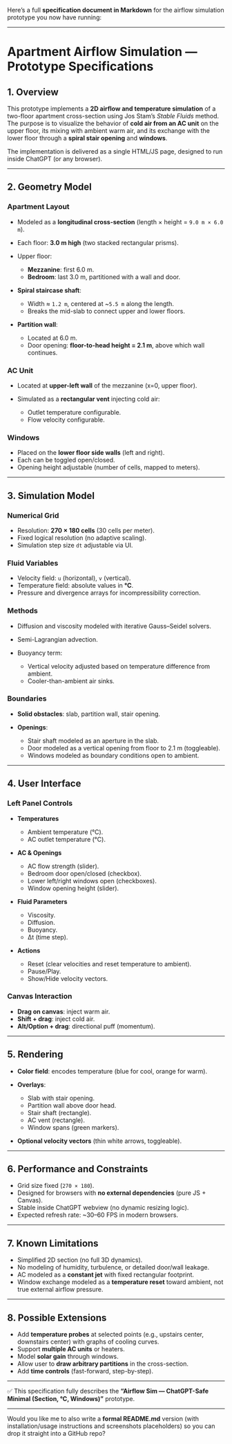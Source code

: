 Here’s a full **specification document in Markdown** for the airflow simulation prototype you now have running:

---

# Apartment Airflow Simulation — Prototype Specifications

## 1. Overview

This prototype implements a **2D airflow and temperature simulation** of a two-floor apartment cross-section using Jos Stam’s *Stable Fluids* method.
The purpose is to visualize the behavior of **cold air from an AC unit** on the upper floor, its mixing with ambient warm air, and its exchange with the lower floor through a **spiral stair opening** and **windows**.

The implementation is delivered as a single HTML/JS page, designed to run inside ChatGPT (or any browser).

---

## 2. Geometry Model

### Apartment Layout

* Modeled as a **longitudinal cross-section** (length × height = `9.0 m × 6.0 m`).
* Each floor: **3.0 m high** (two stacked rectangular prisms).
* Upper floor:

  * **Mezzanine**: first 6.0 m.
  * **Bedroom**: last 3.0 m, partitioned with a wall and door.
* **Spiral staircase shaft**:

  * Width ≈ `1.2 m`, centered at \~`5.5 m` along the length.
  * Breaks the mid-slab to connect upper and lower floors.
* **Partition wall**:

  * Located at 6.0 m.
  * Door opening: **floor-to-head height = 2.1 m**, above which wall continues.

### AC Unit

* Located at **upper-left wall** of the mezzanine (x=0, upper floor).
* Simulated as a **rectangular vent** injecting cold air:

  * Outlet temperature configurable.
  * Flow velocity configurable.

### Windows

* Placed on the **lower floor side walls** (left and right).
* Each can be toggled open/closed.
* Opening height adjustable (number of cells, mapped to meters).

---

## 3. Simulation Model

### Numerical Grid

* Resolution: **270 × 180 cells** (30 cells per meter).
* Fixed logical resolution (no adaptive scaling).
* Simulation step size `dt` adjustable via UI.

### Fluid Variables

* Velocity field: `u` (horizontal), `v` (vertical).
* Temperature field: absolute values in **°C**.
* Pressure and divergence arrays for incompressibility correction.

### Methods

* Diffusion and viscosity modeled with iterative Gauss–Seidel solvers.
* Semi-Lagrangian advection.
* Buoyancy term:

  * Vertical velocity adjusted based on temperature difference from ambient.
  * Cooler-than-ambient air sinks.

### Boundaries

* **Solid obstacles**: slab, partition wall, stair opening.
* **Openings**:

  * Stair shaft modeled as an aperture in the slab.
  * Door modeled as a vertical opening from floor to 2.1 m (toggleable).
  * Windows modeled as boundary conditions open to ambient.

---

## 4. User Interface

### Left Panel Controls

* **Temperatures**

  * Ambient temperature (°C).
  * AC outlet temperature (°C).
* **AC & Openings**

  * AC flow strength (slider).
  * Bedroom door open/closed (checkbox).
  * Lower left/right windows open (checkboxes).
  * Window opening height (slider).
* **Fluid Parameters**

  * Viscosity.
  * Diffusion.
  * Buoyancy.
  * Δt (time step).
* **Actions**

  * Reset (clear velocities and reset temperature to ambient).
  * Pause/Play.
  * Show/Hide velocity vectors.

### Canvas Interaction

* **Drag on canvas**: inject warm air.
* **Shift + drag**: inject cold air.
* **Alt/Option + drag**: directional puff (momentum).

---

## 5. Rendering

* **Color field**: encodes temperature (blue for cool, orange for warm).
* **Overlays**:

  * Slab with stair opening.
  * Partition wall above door head.
  * Stair shaft (rectangle).
  * AC vent (rectangle).
  * Window spans (green markers).
* **Optional velocity vectors** (thin white arrows, toggleable).

---

## 6. Performance and Constraints

* Grid size fixed (`270 × 180`).
* Designed for browsers with **no external dependencies** (pure JS + Canvas).
* Stable inside ChatGPT webview (no dynamic resizing logic).
* Expected refresh rate: \~30–60 FPS in modern browsers.

---

## 7. Known Limitations

* Simplified 2D section (no full 3D dynamics).
* No modeling of humidity, turbulence, or detailed door/wall leakage.
* AC modeled as a **constant jet** with fixed rectangular footprint.
* Window exchange modeled as a **temperature reset** toward ambient, not true external airflow pressure.

---

## 8. Possible Extensions

* Add **temperature probes** at selected points (e.g., upstairs center, downstairs center) with graphs of cooling curves.
* Support **multiple AC units** or heaters.
* Model **solar gain** through windows.
* Allow user to **draw arbitrary partitions** in the cross-section.
* Add **time controls** (fast-forward, step-by-step).

---

✅ This specification fully describes the **“Airflow Sim — ChatGPT-Safe Minimal (Section, °C, Windows)”** prototype.

---

Would you like me to also write a **formal README.md** version (with installation/usage instructions and screenshots placeholders) so you can drop it straight into a GitHub repo?
